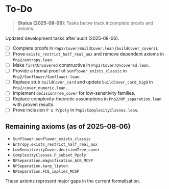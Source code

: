 # To-Do
> **Status (2025-08-06)**: Tasks below track incomplete proofs and axioms.


Updated development tasks after audit (2025-08-06).

- [ ] Complete proofs in `Pnp2/Cover/BuildCover.lean` (`buildCover_covers`).
- [ ] Prove `exists_restrict_half_real_aux` and remove dependent axioms in `Pnp2/entropy.lean`.
- [ ] Make `firstUncovered` constructive in `Pnp2/Cover/Uncovered.lean`.
- [ ] Provide a formal proof of `sunflower_exists_classic` in `Pnp2/Sunflower/Sunflower.lean`.
- [ ] Replace stub `buildCover_card` and update `buildCover_card_bigO` in `Pnp2/cover_numeric.lean`.
- [ ] Implement `decisionTree_cover` for low-sensitivity families.
- [ ] Replace complexity-theoretic assumptions in `Pnp2/NP_separation.lean` with proven results.
- [ ] Prove inclusion `P ⊆ P/poly` in `Pnp2/ComplexityClasses.lean`.

## Remaining axioms (as of 2025-08-06)

- `Sunflower.sunflower_exists_classic`
- `Entropy.exists_restrict_half_real_aux`
- `LowSensitivityCover.decisionTree_cover`
- `ComplexityClasses.P_subset_Ppoly`
- `NPSeparation.magnification_AC0_MCSP`
- `NPSeparation.karp_lipton`
- `NPSeparation.FCE_implies_MCSP`

These axioms represent major gaps in the current formalisation.
